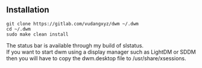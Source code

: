 ## Installation

    git clone https://gitlab.com/vudangxyz/dwm ~/.dwm
    cd ~/.dwm
    sudo make clean install

The status bar is available through my build of slstatus.\
If you want to start dwm using a display manager such as LightDM or SDDM then you will have to copy the dwm.desktop file to /usr/share/xsessions.
